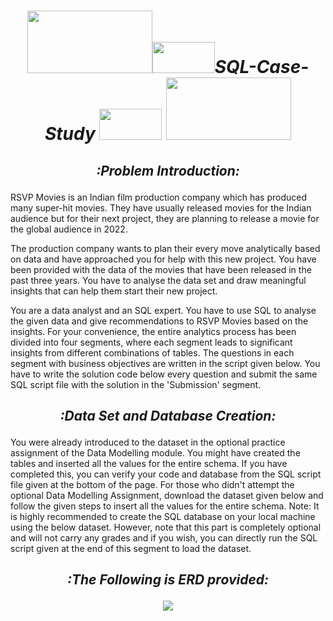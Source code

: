  
# <b><i><p align="center"><img src="https://user-images.githubusercontent.com/102786084/166214895-62674395-eb46-4f47-a9a9-c185090b17e0.png" width="200" height="100"><img src="https://user-images.githubusercontent.com/102786084/164955520-d88b1402-7b4f-4cf6-b941-a82e528ff66b.png" width="100" height="50" left="0">SQL-Case-Study <img src="https://user-images.githubusercontent.com/102786084/164955542-46064661-8aed-4d35-a3d4-6dcfb2a157db.png" width="100" height="50"> <img src="https://media.wired.com/photos/61a4e52aa828e7952ac35873/master/w_1600,c_limit/Data-Animation_v2white.gif" width="200" height="100"> </p></i></b>

## <i><p align="center">:Problem Introduction:</p></i> 

RSVP Movies is an Indian film production company which has produced many super-hit movies. They have usually released movies for the Indian audience but for their next project, they are planning to release a movie for the global audience in 2022. 

The production company wants to plan their every move analytically based on data and have approached you for help with this new project. You have been provided with the data of the movies that have been released in the past three years. You have to analyse the data set and draw meaningful insights that can help them start their new project.      

You are a data analyst and an SQL expert. You have to use SQL to analyse the given data and give recommendations to RSVP Movies based on the insights. For your convenience, the entire analytics process has been divided into four segments, where each segment leads to significant insights from different combinations of tables. The questions in each segment with business objectives are written in the script given below. You have to write the solution code below every question and submit the same SQL script file with the solution in the 'Submission' segment.

## <i><p align="center">:Data Set and Database Creation:</p></i>

You were already introduced to the dataset in the optional practice assignment of the Data Modelling module. You might have created the tables and inserted all the values for the entire schema. If you have completed this, you can verify your code and database from the SQL script file given at the bottom of the page.
For those who didn't attempt the optional Data Modelling Assignment, download the dataset given below and follow the given steps to insert all the values for the entire schema. 
Note: It is highly recommended to create the SQL database on your local machine using the below dataset. However, note that this part is completely optional and will not carry any grades and if you wish, you can directly run the SQL script given at the end of this segment to load the dataset.





## <i><p align="center">:The Following is ERD provided:</p></i>
<p align="center"><img src="https://user-images.githubusercontent.com/102786084/164955047-1f1d9fc0-55d9-498c-9f18-f159034359fb.png"></p>






